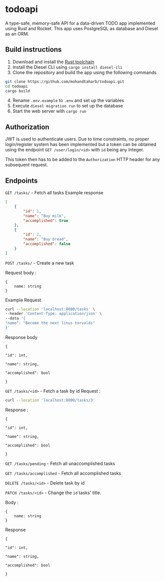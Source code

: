 # todoapi

A type-safe, memory-safe API for a data-driven TODO app implemented using Rust and Rocket. This app uses PostgreSQL as database and Diesel as an ORM.

## Build instructions
1. Download and install the [Rust toolchain](https://www.rust-lang.org/tools/install)
2. Install the Diesel CLI using `cargo install diesel-cli`
3. Clone the repository and build the app using the following commands
```sh
git clone https://github.com/mohandtaharb/todoapi.git
cd todoapi
cargo build
```
4. Rename `.env.example` to `.env` and set up the variables
5. Execute `diesel migration run` to set up the database
6. Start the web server with `cargo run`

## Authorization
JWT is used to authenticate users. Due to time constraints, no proper login/register system has been implemented but a token can be obtained using the endpoint
```GET /user/login/<id>``` with `id` being any Integer.

This token then has to be added to the `Authorization` HTTP header for any subsequent request.

## Endpoints
`GET /tasks/` - Fetch all tasks
Example response
```json
[
	{
		"id": 1,
		"name": "Buy milk",
		"accomplished": true
	},
	{
		"id": 2,
		"name": "Buy bread",
		"accomplished": false
	}
]
```

`POST /tasks/` - Create a new task

Request body : 
```
{
	name: string
}
```
Example Request
```sh
curl --location 'localhost:8000/tasks' \
--header 'Content-Type: application/json' \
--data '{
"name": "Become the next linus torvalds"
}'
```
Response body 
```
{

"id": int,

"name": string,

"accomplished": bool

}
```

`GET /tasks/<id>` - Fetch a task by id
Request : 
```sh
curl --location 'localhost:8000/tasks/3'
```

Response : 

```
{

"id": int,

"name": string,

"accomplished": bool

}
```

`GET /tasks/pending`  - Fetch all unaccomplished tasks

`GET /tasks/accomplished`  - Fetch all accomplished tasks

`DELETE /tasks/<id>`  - Delete task by id

`PATCH /tasks/<id>` - Change the `id` tasks' title.

Body :
```
{
	name: string
}
```
Response
```
{

"id": int,

"name": string,

"accomplished": bool

}
```
